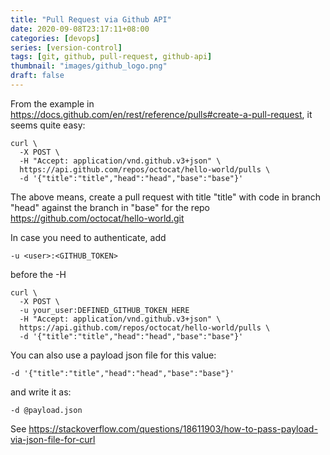 ```yaml
---
title: "Pull Request via Github API"
date: 2020-09-08T23:17:11+08:00
categories: [devops]
series: [version-control]
tags: [git, github, pull-request, github-api]
thumbnail: "images/github_logo.png"
draft: false
---
```


From the example in https://docs.github.com/en/rest/reference/pulls#create-a-pull-request, it seems quite easy:

```
curl \
  -X POST \
  -H "Accept: application/vnd.github.v3+json" \
  https://api.github.com/repos/octocat/hello-world/pulls \
  -d '{"title":"title","head":"head","base":"base"}'
```

The above means, create a pull request with title "title" with code in branch "head" against the branch in "base" for the repo https://github.com/octocat/hello-world.git

In case you need to authenticate, add 
```
-u <user>:<GITHUB_TOKEN>
```

before the -H

```
curl \
  -X POST \
  -u your_user:DEFINED_GITHUB_TOKEN_HERE
  -H "Accept: application/vnd.github.v3+json" \
  https://api.github.com/repos/octocat/hello-world/pulls \
  -d '{"title":"title","head":"head","base":"base"}'
```

You can also use a payload json file for this value:
```
-d '{"title":"title","head":"head","base":"base"}'
```

and write it as:
```
-d @payload.json
```

See https://stackoverflow.com/questions/18611903/how-to-pass-payload-via-json-file-for-curl

